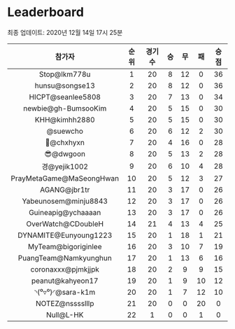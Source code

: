 # Leaderboard
최종 업데이트: 2020년 12월 14일 17시 25분




| 참가자 | 순위 | 경기수 | 승 | 무 | 패 | 승점 |
|:---:|:---:|:---:|:---:|:---:|:---:|:---:|
| Stop@lkm778u | 1 | 20 | 8 | 12 | 0 | 36 |
| hunsu@songse13 | 2 | 20 | 8 | 12 | 0 | 36 |
| HICPT@seanlee5808 | 3 | 20 | 7 | 13 | 0 | 34 |
| newbie@gh-BumsooKim | 4 | 20 | 5 | 15 | 0 | 30 |
| KHH@kimhh2880 | 5 | 20 | 5 | 15 | 0 | 30 |
| @suewcho | 6 | 20 | 6 | 12 | 2 | 30 |
| 👑@chxhyxn | 7 | 20 | 4 | 16 | 0 | 28 |
| 😎@dwgoon | 8 | 20 | 5 | 13 | 2 | 28 |
| 경@yejik1002 | 9 | 20 | 6 | 10 | 4 | 28 |
| PrayMetaGame@MaSeongHwan | 10 | 20 | 5 | 12 | 3 | 27 |
| AGANG@jbr1tr | 11 | 20 | 3 | 17 | 0 | 26 |
| Yabeunosem@minju8843 | 12 | 20 | 3 | 17 | 0 | 26 |
| Guineapig@ychaaaan | 13 | 20 | 3 | 17 | 0 | 26 |
| OverWatch@CDoubleH | 14 | 21 | 4 | 13 | 4 | 25 |
| DYNAMITE@Eunyoung1223 | 15 | 20 | 1 | 18 | 1 | 21 |
| MyTeam@bigoriginlee | 16 | 20 | 3 | 10 | 7 | 19 |
| PuangTeam@Namkyunghun | 17 | 20 | 1 | 13 | 6 | 16 |
| coronaxxx@pjmkjjpk | 18 | 20 | 2 | 9 | 9 | 15 |
| peanut@kahyeon17 | 19 | 20 | 1 | 9 | 10 | 12 |
| ◝(⁰▿⁰)◜@sara-k1m | 20 | 20 | 1 | 7 | 12 | 10 |
| NOTEZ@nsssslllp | 21 | 20 | 0 | 0 | 20 | 0 |
| Null@L-HK | 22 | 1 | 0 | 0 | 1 | 0 |